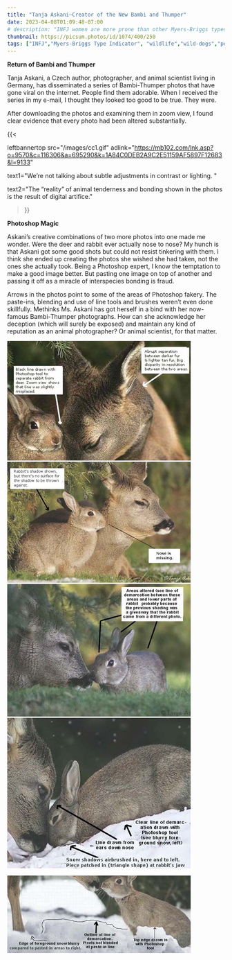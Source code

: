 ```yaml
---
title: "Tanja Askani–Creator of the New Bambi and Thumper"
date: 2023-04-08T01:09:48-07:00
# description: "INFJ women are more prone than other Myers-Briggs types to getting PTSD after sexual assault."
thumbnail: https://picsum.photos/id/1074/400/250
tags: ["INFJ","Myers-Briggs Type Indicator", "wildlife","wild-dogs","pets","animal-welfare"]
---
```



<!-- This is **bold** text, and this is *emphasized* text.
![infp_injf table](/infp_injf-table.jpg)
Visit the [Hugo](https://gohugo.io) website! -->

<!-- https://beaconstreetusa.com/wp/tanja-askani-creator-of-the-new-bambi-and-thumper/ -->


**Return of Bambi and Thumper**

Tanja Askani, a Czech author, photographer, and animal scientist living in Germany, has disseminated a series of Bambi-Thumper photos that have gone viral on the internet.  People find them adorable. When I received the series in my e-mail, I thought they looked too good to be true. They were.

After downloading the photos and examining them in zoom view, I found clear evidence that every photo had been altered substantially. 

{{< 

leftbannertop src="/images/cc1.gif" adlink="https://mb102.com/lnk.asp?o=9570&c=116306&a=695290&k=1A84C0DEB2A9C2E51159AF5897F12683&l=9133"  

text1="We’re not talking about subtle adjustments in contrast or lighting. " 

text2="The “reality” of animal tenderness and bonding shown in the photos is the result of digital artifice."

>}}

**Photoshop Magic**

Askani’s creative combinations of two more photos into one made me wonder. Were the deer and rabbit ever actually nose to nose? My hunch is that Askani got some good shots but could not resist tinkering with them. I think she ended up creating the photos she wished she had taken, not the ones she actually took.  Being a Photoshop expert,  I know the temptation to make a good image better.  But pasting one image on top of another and passing it off as a miracle of interspecies bonding is fraud.

Arrows in the photos point to some of  the areas of Photoshop fakery. The paste-ins, blending and use of line tools and brushes weren’t even done skillfully. Methinks Ms. Askani has got herself in a bind with her now-famous Bambi-Thumper photographs. How can she acknowledge her deception (which will surely be exposed) and maintain any kind of reputation as an animal photographer?  Or animal scientist, for that matter.

![deer rabbit](/deerrabbit1.jpg)
![deer rabbit](/deerrabbit3.jpg)
![deer rabbit](/deerrabbit4.jpg)
![deer rabbit](/deerrabbit5.jpg)
![deer rabbit](/deerrabbit6.jpg)
